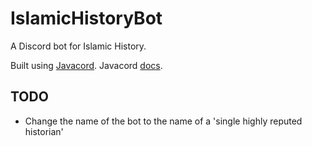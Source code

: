 # IslamicHistoryBot

A Discord bot for Islamic History.

Built using [Javacord](https://github.com/Javacord/Javacord). Javacord [docs](https://javacord.org/wiki/).


## TODO
* Change the name of the bot to the name of a 'single highly reputed historian'
